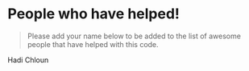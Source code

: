 # People who have helped!

> Please add your name below to be added to the list of awesome people that have helped with this code.

Hadi Chloun